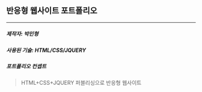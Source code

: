 ## 반응형 웹사이트 포트폴리오
<hr>

##### 제작자: 박민형
##### 사용된 기술: HTML/CSS/JQUERY
##### 포트폴리오 컨셉트
> HTML+CSS+JQUERY 퍼블리싱으로 반응형 웹사이트
